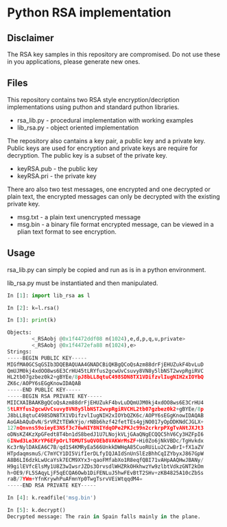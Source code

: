 # Python RSA implementation

## Disclaimer

The RSA key samples in this repository are compromised. Do not use these in you applications, please generate new ones.  

## Files

This repository contains two RSA style encryption/decription implementations using puthon and standard puthon libraries.

  - rsa_lib.py - procedural implementation with working examples
  - lib_rsa.py - object oriented implementation 

The repository also cantains a key pair, a public key and a private key. Public keys are used for encryption and private keys are require for decryption. The public key is a subset of the private key. 

  - keyRSA.pub - the public key
  - keyRSA.pri - the private key
  
There aro also two test messages, one encrypted and one decrypted or plain text, the encrypted messages can only be decrypted with the existing private key.

  - msg.txt - a plain text unencrypted message
  - msg.bin -  a binary file format encrypted message, can be viewed in a plian text format to see encryption.
  
## Usage
  
rsa_lib.py can simply be copied and run as is in a python environment. 
  
lib_rsa.py must be instantiated and then manipulated.

```python
In [1]: import lib_rsa as l

In [2]: k=l.rsa()

In [3]: print(k)

Objects:
        <_RSAobj @0x1f4472ddf08 n(1024),e,d,p,q,u,private>
        <_RSAobj @0x1f4472efa88 n(1024),e>
Strings:
-----BEGIN PUBLIC KEY-----
MIGfMA0GCSqGSIb3DQEBAQUAA4GNADCBiQKBgQCoQsAzm88drFjEHUZukF4bvLuD
QmUJM0kj4xdOO8ws6E3CrHU45tLRYfus2gcwUvCsuvy8VN8y5lbNST2wvpRgiRVC
HL2tb07gzbez0k2+gBYEe/8pJ8bLL8qtuC498SDN8TX1VDifzvlIugNIH2xIOYbQ
ZK6c/AOPY6sEGgKnowIDAQAB
-----END PUBLIC KEY-----
-----BEGIN RSA PRIVATE KEY-----
MIICXAIBAAKBgQCoQsAzm88drFjEHUZukF4bvLuDQmUJM0kj4xdOO8ws6E3CrHU4
5tLRYfus2gcwUvCsuvy8VN8y5lbNST2wvpRgiRVCHL2tb07gzbez0k2+gBYEe/8p
J8bLL8qtuC498SDN8TX1VDifzvlIugNIH2xIOYbQZK6c/AOPY6sEGgKnowIDAQAB
AoGAbAQuDvN/SrVRZtTEWkYjo/rNBb6hzf42fetTEs4gjNO017yOpDDKNdCJGLX+
127nQnvns59oieyE3NSf3c76wNIY8NIYdqOPe2PKJc99n2crkrpPXgTvANtJXJt3
oDNsKZ4KzXpGFedt8T4bn1dS8bedJ1U7LNojkVLjGAaQNgECQQC5hV6Cy3HZFpI6
6INwd3Le3KrYP6EFpOrLTOMUTSuQVOEb8VAKWrMsZF+Hi0Zo6jNkVBDc/TgHvkdx
Kc3rNylDAkEA6C7B/qd1S4KMRyEa566UnkkDWHqA85CuoRUiLu2C2wBrI+fX1aZV
HTpdaqmsmuS/C7mYCY1DI5VifIerDLfyIQJAIdSnUnSlEzBhhCqIZYbyxJ867GpW
A8B6LI6dzkLwUcaYsk7ECM9XYx3+qaoFMfabXo1R8eqfQBI71vAHpAAQHwJBANy/
H9gilEVfcElsMy1U8Z3wIwsrJZDs3OrvsdlWHZRkOHkhwzYw9zlbtVdkzGNT2kOm
h+OE9/FL5SAqyLjF5qECQA6Owb1DiFENLuJ5hwFEvBtT2SHv+zKB4825A10cZbSs
raB/7YWm+YfnKrywhPuAFmnYp0TwgTsrvVEiWtqqdM4=
-----END RSA PRIVATE KEY-----

In [4]: k.readfile('msg.bin')

In [5]: k.decrypt()
Decrypted message: The rain in Spain falls mainly in the plane.
```

